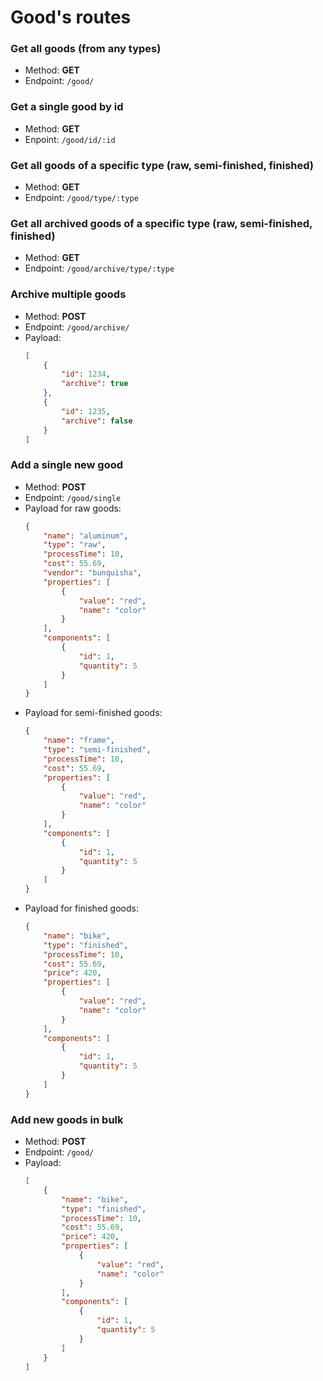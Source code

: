# Good's routes

### Get all goods (from any types)
- Method: **GET**
- Endpoint: `/good/`

### Get a single good by id
- Method: **GET**
- Enpoint: `/good/id/:id`

### Get all goods of a specific type (raw, semi-finished, finished)
- Method: **GET**
- Endpoint: `/good/type/:type`

### Get all archived goods of a specific type (raw, semi-finished, finished)
- Method: **GET**
- Endpoint: `/good/archive/type/:type`

### Archive multiple goods
- Method: **POST**
- Endpoint: `/good/archive/`
- Payload:
    ```JSON
    [
        {
            "id": 1234,
            "archive": true
        },
        {
            "id": 1235,
            "archive": false
        }
    ]
    ```

### Add a single new good
- Method: **POST**
- Endpoint: `/good/single`
- Payload for raw goods:
    ```JSON
    {
        "name": "aluminum",
        "type": "raw",
        "processTime": 10,
        "cost": 55.69,
        "vendor": "bunquisha",
        "properties": [
            {
                "value": "red",
                "name": "color"
            }
        ],
        "components": [
            {
                "id": 1,
                "quantity": 5
            }
        ]
    }
    ```
- Payload for semi-finished goods:
    ```JSON
    {
        "name": "frame",
        "type": "semi-finished",
        "processTime": 10,
        "cost": 55.69,
        "properties": [
            {
                "value": "red",
                "name": "color"
            }
        ],
        "components": [
            {
                "id": 1,
                "quantity": 5
            }
        ]
    }
    ```
- Payload for finished goods:
    ```JSON
    {
        "name": "bike",
        "type": "finished",
        "processTime": 10,
        "cost": 55.69,
        "price": 420,
        "properties": [
            {
                "value": "red",
                "name": "color"
            }
        ],
        "components": [
            {
                "id": 1,
                "quantity": 5
            }
        ]
    }
    ```

### Add new goods in bulk
- Method: **POST**
- Endpoint: `/good/`
- Payload:
    ```JSON
    [
        {
            "name": "bike",
            "type": "finished",
            "processTime": 10,
            "cost": 55.69,
            "price": 420,
            "properties": [
                {
                    "value": "red",
                    "name": "color"
                }
            ],
            "components": [
                {
                    "id": 1,
                    "quantity": 5
                }
            ]
        }
    ]
    ```